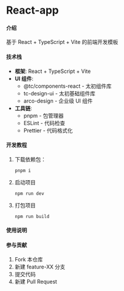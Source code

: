# React-app

#### 介绍
基于 React + TypeScript + Vite 的前端开发模板

#### 技术栈

- **框架**: React + TypeScript + Vite
- **UI 组件**:
  - @tc/components-react - 太初组件库
  - tc-design-ui - 太初基础组件库
  - arco-design - 企业级 UI 组件
- **工具链**:
  - pnpm - 包管理器
  - ESLint - 代码检查
  - Prettier - 代码格式化


#### 开发教程

1. 下载依赖包：
    ```
    pnpm i 
    ```
2. 启动项目
    ```
    npm run dev
    ```
3. 打包项目
    ```
    npm run build
    ```

#### 使用说明


#### 参与贡献

1.  Fork 本仓库
2.  新建 feature-XX 分支
3.  提交代码
4.  新建 Pull Request

